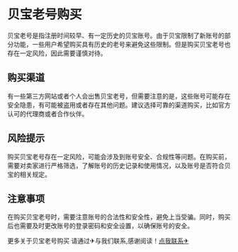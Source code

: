 # 贝宝老号购买

贝宝老号是指注册时间较早、有一定历史的贝宝账号。由于贝宝限制了新账号的部分功能，一些用户希望购买具有历史的老号来避免这些限制。但是购买贝宝老号也存在一定风险，因此需要谨慎对待。

## 购买渠道

有一些第三方网站或者个人会出售贝宝老号，但需要注意的是，这些账号可能存在安全隐患，有可能被盗用或者存在其他问题。建议选择可靠的渠道购买，比如官方认可的代理商或者合作伙伴。

## 风险提示

购买贝宝老号存在一定风险，可能会涉及到账号安全、合规性等问题。在购买前，需要对卖家进行严格筛选，了解账号的历史记录和使用情况，以及账号是否符合贝宝的相关规定。

## 注意事项

在购买贝宝老号时，需要注意账号的合法性和安全性，避免上当受骗。同时，购买后也需要及时更改账号的登录密码和安全设置，以确保账号的安全。

更多关于贝宝老号购买 请通过✈与我们联系,感谢阅读！[点我联系✈](https://file.G208.com)
